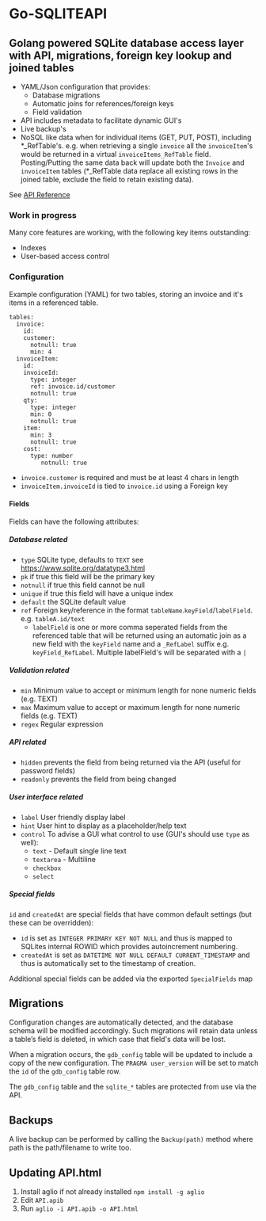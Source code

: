 # Go-SQLITEAPI

## Golang powered SQLite database access layer with API, migrations, foreign key lookup and joined tables

* YAML/Json configuration that provides:
  * Database migrations
  * Automatic joins for references/foreign keys
  * Field validation
* API includes metadata to facilitate dynamic GUI's
* Live backup's
* NoSQL like data when for individual items (GET, PUT, POST), including \*_RefTable's. e.g. when retrieving a single `invoice` all the `invoiceItem`'s would be returned in a virtual `invoiceItems_RefTable` field. Posting/Putting the same data back will update both the `Invoice` and `invoiceItem` tables (*_RefTable data replace all existing rows in the joined table, exclude the field to retain existing data).

See [API Reference](API.html)

### Work in progress

Many core features are working, with the following key items outstanding:

* Indexes
* User-based access control

### Configuration

Example configuration (YAML) for two tables, storing an invoice and it's items in a referenced table.

```
tables:
  invoice:
    id:
    customer:
      notnull: true
      min: 4
  invoiceItem:
    id:
    invoiceId:
      type: integer
      ref: invoice.id/customer
      notnull: true
    qty:
      type: integer
      min: 0
      notnull: true
    item:
      min: 3
      notnull: true
    cost:
      type: number
         notnull: true
```

* `invoice.customer` is required and must be at least 4 chars in length
* `invoiceItem.invoiceId` is tied to `invoice.id` using a Foreign key

#### Fields

Fields can have the following attributes:

##### Database related

* `type` SQLite type, defaults to `TEXT` see https://www.sqlite.org/datatype3.html
* `pk` if true this field will be the primary key
* `notnull` if true this field cannot be null
* `unique` if true this field will have a unique index
* `default` the SQLite default value
* `ref` Foreign key/reference in the format `tableName`.`keyField`/`labelField`. e.g. `tableA.id/text`
  * `labelField` is one or more comma seperated fields from the referenced table that will be returned using an automatic join as a new field with the `keyField` name and a `_RefLabel` suffix e.g. `keyField_RefLabel`. Multiple labelField's will be separated with a `|`

##### Validation related

* `min` Minimum value to accept or minimum length for none numeric fields (e.g. TEXT)
* `max` Maximum value to accept or maximum length for none numeric fields (e.g. TEXT)
* `regex` Regular expression

##### API related

* `hidden` prevents the field from being returned via the API (useful for password fields)
* `readonly` prevents the field from being changed

##### User interface related

* `label` User friendly display label
* `hint` User hint to display as a placeholder/help text
* `control` To advise a GUI what control to use (GUI's should use `type` as well):
  * `text` - Default single line text
  * `textarea` - Multiline
  * `checkbox`
  * `select`

##### Special fields

`id` and `createdAt` are special fields that have common default settings (but these can be overridden):

* `id` is set as `INTEGER PRIMARY KEY NOT NULL` and thus is mapped to SQLites internal
  ROWID which provides autoincrement numbering.
* `createdAt` is set as `DATETIME NOT NULL DEFAULT CURRENT_TIMESTAMP` and thus is automatically
  set to the timestamp of creation.

Additional special fields can be added via the exported `SpecialFields` map

## Migrations

Configuration changes are automatically detected, and the database schema will be modified accordingly.
Such migrations will retain data unless a table’s field is deleted, in which case that field's data will be lost.

When a migration occurs, the `gdb_config` table will be updated to include a copy of the new configuration. The `PRAGMA user_version` will be set to match the `id` of the `gdb_config` table row.

The `gdb_config` table and the `sqlite_*` tables are protected from use via the API.

## Backups

A live backup can be performed by calling the `Backup(path)` method where path is the path/filename to write too.

## Updating API.html

1. Install aglio if not already installed `npm install -g aglio`
1. Edit `API.apib`
1. Run `aglio -i API.apib -o API.html`